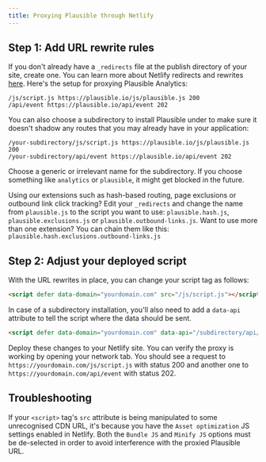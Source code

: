 ```yaml
---
title: Proxying Plausible through Netlify
---
```


## Step 1: Add URL rewrite rules

If you don't already have a `_redirects` file at the publish directory of your site, create one. You can learn
more about Netlify redirects and rewrites [here](https://docs.netlify.com/routing/redirects/). Here's
the setup for proxying Plausible Analytics:

``` title="_redirects"
/js/script.js https://plausible.io/js/plausible.js 200
/api/event https://plausible.io/api/event 202
```

You can also choose a subdirectory to install Plausible under to make sure it doesn't shadow any routes
that you may already have in your application:

``` title="_redirects"
/your-subdirectory/js/script.js https://plausible.io/js/plausible.js 200
/your-subdirectory/api/event https://plausible.io/api/event 202
```

Choose a generic or irrelevant name for the subdirectory. If you choose something like `analytics` or `plausible`,
it might get blocked in the future.

Using our extensions such as hash-based routing, page exclusions or outbound link click tracking? Edit your `_redirects` and change the name from `plausible.js` to the script you want to use: `plausible.hash.js`, `plausible.exclusions.js` or `plausible.outbound-links.js`. Want to use more than one extension? You can chain them like this: `plausible.hash.exclusions.outbound-links.js`

## Step 2: Adjust your deployed script

With the URL rewrites in place, you can change your script tag as follows:

```html
<script defer data-domain="yourdomain.com" src="/js/script.js"></script>
```

In case of a subdirectory installation, you'll also need to add a `data-api` attribute to tell the script where
the data should be sent.

```html
<script defer data-domain="yourdomain.com" data-api="/subdirectory/api/event" src="/subdirectory/js/script.js"></script>
```


Deploy these changes to your Netlify site. You can verify the proxy is working by opening your network tab. You should see a request to
`https://yourdomain.com/js/script.js` with status 200 and another one to `https://yourdomain.com/api/event` with status 202.

## Troubleshooting

If your `<script>` tag's `src` attribute is being manipulated to some unrecognised CDN URL,
it's because you have the `Asset optimization` JS settings enabled in Netlify.
Both the `Bundle JS` and `Minify JS` options must be de-selected in order to
avoid interference with the proxied Plausible URL.
